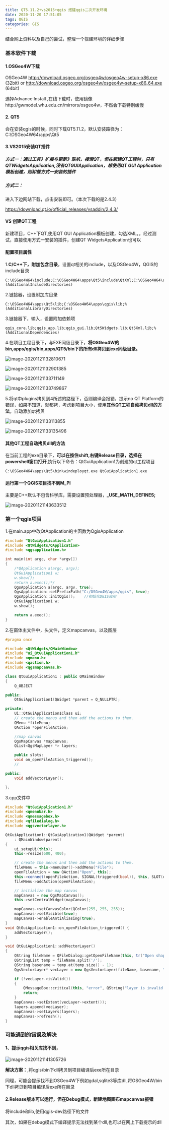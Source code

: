 ```yaml
---
title: QT5.11.2+vs2015+qgis 搭建qgis二次开发环境
date: 2020-11-20 17:51:05
tags: QGIS
categories: GIS
---
```


结合网上资料以及自己的尝试，整理一个搭建环境的详细步骤

<!--more-->

### 基本软件下载

#### 1.OSGeo4W下载

OSGeo4W  http://download.osgeo.org/osgeo4w/osgeo4w-setup-x86.exe (32bit) or http://download.osgeo.org/osgeo4w/osgeo4w-setup-x86_64.exe (64bit)

选择Advance Install ,在线下载时，使用镜像http://gwmodel.whu.edu.cn/mirrors/osgeo4w，不然会下载特别缓慢

#### 2. QT5

会在安装qgis的时候，同时下载QT5.11.2，默认安装路径为：C:\OSGeo4W64\apps\Qt5

#### 3.VS2015安装QT插件

##### 方式一：通过工具》扩展与更新》联机，搜索QT，但在新建QT工程时，只有QTWidgetsApplication,没有QTGUIApplication，想使用QT GUI Application模板创建，则卸载方式一安装的插件

##### 方式二：

进入下边网站下载，点击安装即可。（本次下载的是2.4.3）

https://download.qt.io/official_releases/vsaddin/2.4.3/

#### VS 创建QT工程

新建项目，C++下QT,使用QT GUI Application模板创建，勾选XML。，经过测试，直接使用方式一安装的插件，创建QT WidgetsApplication也可以

#### 配置项目属性

1.**C/C++下，附加包含目录**，设置qt相关的include，以及OSGeo4W，QGIS的include目录

```
C:\OSGeo4W64\include;C:\OSGeo4W64\apps\Qt5\include\QtXml;C:\OSGeo4W64\apps\Qt5\include\QtWidgets;C:\OSGeo4W64\apps\Qt5\include\QtGui;C:\OSGeo4W64\apps\qgis\include;%(AdditionalIncludeDirectories)
```

2.链接器，设置附加库目录

```
C:\OSGeo4W64\apps\Qt5\lib;C:\OSGeo4W64\apps\qgis\lib;%(AdditionalLibraryDirectories)
```

3.链接器下，输入，设置附加依赖项

```
qgis_core.lib;qgis_app.lib;qgis_gui.lib;Qt5Widgets.lib;Qt5Xml.lib;%(AdditionalDependencies)
```

4.在项目工程目录下，与EXE同级目录下，**将OSGeo4W的bin,apps/qgis/bin,apps/QT5/bin下的所有dll拷贝到exe同级目录。**

![image-20201121132810671](J:\B_我的资料\site\11wy11.github.io\source\_posts\qgis-develop-4\1)

![image-20201121132901385](J:\B_我的资料\site\11wy11.github.io\source\_posts\qgis-develop-4\2)

![image-20201121133711149](J:\B_我的资料\site\11wy11.github.io\source\_posts\qgis-develop-4\5)

![image-20201121133749867](J:\B_我的资料\site\11wy11.github.io\source\_posts\qgis-develop-4\6)

5.将qt中plugins拷贝到4所述的路径下，否则编译会报错，提示no QT Platform的错误，如果不知道，就都拷，考虑到项目大小，使用**其他QT工程自动拷贝dll的方法**，自动添加qt拷贝

![image-20201121133113855](J:\B_我的资料\site\11wy11.github.io\source\_posts\qgis-develop-4\3)

![image-20201121133135496](J:\B_我的资料\site\11wy11.github.io\source\_posts\qgis-develop-4\4) 

#### 其他QT工程自动拷贝dll的方法

在当前工程的exe目录下，**可以在按住shift,右键Release目录，选择在powershell窗口打开**,执行以下命令：QtGuiApplication1为创建的qt工程项目

`C:\OSGeo4W64\apps\Qt5\bin\windeployqt.exe QtGuiApplication1.exe`

#### 运行第一个QGIS项目找不到M_PI

主要是C++默认不包含科学库，需要设置预处理器，**_USE_MATH_DEFINES;**

![image-20201121143633512](J:\B_我的资料\site\11wy11.github.io\source\_posts\qgis-develop-4\8)

### 第一个qgis项目

1.在main.app中改QtApplication的主函数为QgisApplication

```c++
#include "QtGuiApplication1.h"
#include <QtWidgets/QApplication>
#include <qgsapplication.h>

int main(int argc, char *argv[])
{
	/*QApplication a(argc, argv);
	QtGuiApplication1 w;
	w.show();
	return a.exec();*/
	QgsApplication a(argc, argv, true);
	QgsApplication::setPrefixPath("C:/OSGeo4W/apps/qgis", true);
	QgsApplication::initQgis();    //初始化QGIS应用
	QtGuiApplication1 w;
	w.show();

	return a.exec();
}
```

2.在窗体主文件中，头文件，定义mapcanvas，以及图层

```c++
#pragma once

#include <QtWidgets/QMainWindow>
#include "ui_QtGuiApplication1.h"
#include <qmenu.h>
#include <qaction.h>
#include <qgsmapcanvas.h>

class QtGuiApplication1 : public QMainWindow
{
	Q_OBJECT

public:
	QtGuiApplication1(QWidget *parent = Q_NULLPTR);

private:
	Ui::QtGuiApplication1Class ui;
	// create the menus and then add the actions to them.
	QMenu *fileMenu;
	QAction *openFileAction;

	//map canvas
	QgsMapCanvas *mapCanvas;
	QList<QgsMapLayer *> layers;

	public slots:
	void on_openFileAction_triggered();
	//

public:
	void addVectorLayer();

};
```

3.cpp文件中

```c++
#include "QtGuiApplication1.h"
#include <qmenubar.h>
#include <qmessagebox.h>
#include <qfiledialog.h>
#include <qgsvectorlayer.h>

QtGuiApplication1::QtGuiApplication1(QWidget *parent)
	: QMainWindow(parent)
{
	ui.setupUi(this);
	this->resize(600, 400);

	// create the menus and then add the actions to them.
	fileMenu = this->menuBar()->addMenu("File");
	openFileAction = new QAction("Open", this);
	this->connect(openFileAction, SIGNAL(triggered(bool)), this, SLOT(on_openFileAction_triggered()));
	fileMenu->addAction(openFileAction);

	// initialize the map canvas
	mapCanvas = new QgsMapCanvas();
	this->setCentralWidget(mapCanvas);

	mapCanvas->setCanvasColor(QColor(255, 255, 255));
	mapCanvas->setVisible(true);
	mapCanvas->enableAntiAliasing(true);
}
void QtGuiApplication1::on_openFileAction_triggered() {
	addVectorLayer();
}

void QtGuiApplication1::addVectorLayer()
{
	QString fileName = QFileDialog::getOpenFileName(this, tr("Open shape file"), "", "*.shp");
	QStringList temp = fileName.split('/');
	QString basename = temp.at(temp.size() - 1);
	QgsVectorLayer* vecLayer = new QgsVectorLayer(fileName, basename, "ogr");

	if (!vecLayer->isValid())
	{
		QMessageBox::critical(this, "error", QString("layer is invalid: \n") + fileName);
		return;
	}
	mapCanvas->setExtent(vecLayer->extent());
	layers.append(vecLayer);
	mapCanvas->setLayers(layers);
	mapCanvas->refresh();
}
```

### 可能遇到的错误及解决

#### 1、提示qgis相关库找不到，

![image-20201121141305726](J:\B_我的资料\site\11wy11.github.io\source\_posts\qgis-develop-4\7)

**解决方案：**,将qgis/bin下dll拷贝到项目编译后exe所在目录

同理，可能会提示找不到OSGeo4W下例如gdal,sqlite3等库dll,将OSGeo4W/bin下dll拷贝到项目编译后exe所在目录

#### 2.Release版本可以运行，但在Debug模式，新建地图画布mapcanvas报错

将include和lib,使用qgis-dev路径下的文件

其次，如果在debug模式下编译提示无法找到某个dll,也可以在网上下载提示的dll